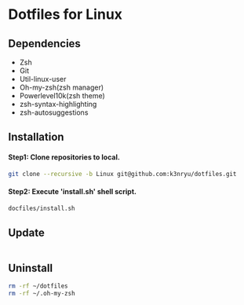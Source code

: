 # Dotfiles for Linux
## Dependencies
- Zsh
- Git
- Util-linux-user
- Oh-my-zsh(zsh manager)
- Powerlevel10k(zsh theme)
- zsh-syntax-highlighting
- zsh-autosuggestions

## Installation
#### Step1: Clone repositories to local.
```bash
git clone --recursive -b Linux git@github.com:k3nryu/dotfiles.git
```
#### Step2: Execute 'install.sh' shell script.
```bash
docfiles/install.sh
```

## Update
```bash

```

## Uninstall
```bash
rm -rf ~/dotfiles
rm -rf ~/.oh-my-zsh
```
